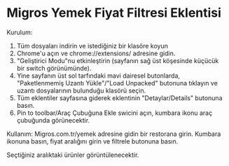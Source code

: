 # Migros Yemek Fiyat Filtresi Eklentisi


Kurulum:
1. Tüm dosyaları indirin ve istediğiniz bir klasöre koyun
2. Chrome'u açın ve chrome://extensions/ adresine gidin.
3. "Geliştirici Modu"nu etkinleştirin (sayfanın sağ üst köşesinde küçücük bir switch görünümünde).
4. Yine sayfanın üst sol tarfındaki mavi dairesel butonlarda, "Paketlenmemiş Uzantı Yükle"/"Load Unpacked" butonuna tıklayın ve uzantı dosyalarının bulunduğu klasörü seçin.
5. Tüm eklentiler sayfasına giderek eklentinin "Detaylar/Details" butonuna basın.
6. Pin to toolbar/Araç Çubuğuna Ekle swicini açın, kumbara ikonu araç çubuğunda görünecektir.


Kullanım:
Migros.com.tr/yemek adresine gidin bir restorana girin.
Kumbara ikonuna basın, fiyat aralığını girin ve filtrele butonuna basın.

Seçtiğiniz aralıktaki ürünler görüntülenecektir.
